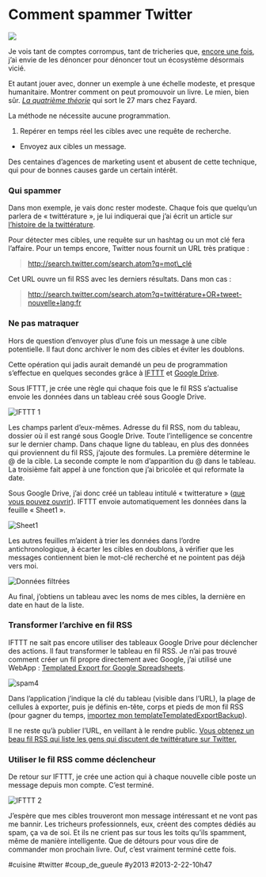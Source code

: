 # Comment spammer Twitter

![](_i/4t200.webp)

Je vois tant de comptes corrompus, tant de tricheries que, [encore une fois](../../2009/9/qui-a-la-plus-grosse-quequette-sur-twitter.md), j’ai envie de les dénoncer pour dénoncer tout un écosystème désormais vicié.

Et autant jouer avec, donner un exemple à une échelle modeste, et presque humanitaire. Montrer comment on peut promouvoir un livre. Le mien, bien sûr. *[La quatrième théorie](../../page/la-quatrieme-theorie)* qui sort le 27 mars chez Fayard.

La méthode ne nécessite aucune programmation.

1. Repérer en temps réel les cibles avec une requête de recherche.

- Envoyez aux cibles un message.

Des centaines d’agences de marketing usent et abusent de cette technique, qui pour de bonnes causes garde un certain intérêt.

### Qui spammer

Dans mon exemple, je vais donc rester modeste. Chaque fois que quelqu’un parlera de « twittérature », je lui indiquerai que j’ai écrit un article sur [l’histoire de la twittérature](../../page/la-quatrieme-theorie/la-quatrieme-theorie-liens).

Pour détecter mes cibles, une requête sur un hashtag ou un mot clé fera l’affaire. Pour un temps encore, Twitter nous fournit un URL très pratique :

> http://search.twitter.com/search.atom?q=mot\_clé

Cet URL ouvre un fil RSS avec les derniers résultats. Dans mon cas :

> <http://search.twitter.com/search.atom?q=twittérature+OR+tweet-nouvelle+lang:fr>

### Ne pas matraquer

Hors de question d’envoyer plus d’une fois un message à une cible potentielle. Il faut donc archiver le nom des cibles et éviter les doublons.

Cette opération qui jadis aurait demandé un peu de programmation s’effectue en quelques secondes grâce à [IFTTT](https://ifttt.com) et [Google Drive](https://drive.google.com/).

Sous IFTTT, je crée une règle qui chaque fois que le fil RSS s’actualise envoie les données dans un tableau créé sous Google Drive.

![IFTTT 1](_i/spam1.png)

Les champs parlent d’eux-mêmes. Adresse du fil RSS, nom du tableau, dossier où il est rangé sous Google Drive. Toute l’intelligence se concentre sur le dernier champ. Dans chaque ligne du tableau, en plus des données qui proviennent du fil RSS, j’ajoute des formules. La première détermine le @ de la cible. La seconde compte le nom d’apparition du @ dans le tableau. La troisième fait appel à une fonction que j’ai bricolée et qui reformate la date.

Sous Google Drive, j’ai donc créé un tableau intitulé « twitterature » ([que vous pouvez ouvrir](https://docs.google.com/spreadsheet/ccc?key=0AiBY7ykSG8t6dFZYOVFaSjB3cHpZYnVZZTU1bjFzNmc&usp=sharing)). IFTTT envoie automatiquement les données dans la feuille « Sheet1 ».

![Sheet1](_i/spam2.png)

Les autres feuilles m’aident à trier les données dans l’ordre antichronologique, à écarter les cibles en doublons, à vérifier que les messages contiennent bien le mot-clé recherché et ne pointent pas déjà vers moi.

![Données filtrées](_i/spam3.png)

Au final, j’obtiens un tableau avec les noms de mes cibles, la dernière en date en haut de la liste.

### Transformer l’archive en fil RSS

IFTTT ne sait pas encore utiliser des tableaux Google Drive pour déclencher des actions. Il faut transformer le tableau en fil RSS. Je n’ai pas trouvé comment créer un fil propre directement avec Google, j’ai utilisé une WebApp : [Templated Export for Google Spreadsheets](http://mashe.hawksey.info/2012/08/templated-export-for-google-spreadsheets/).

![spam4](_i/spam4.png)

Dans l’application j’indique la clé du tableau (visible dans l’URL), la plage de cellules à exporter, puis je définis en-tête, corps et pieds de mon fil RSS (pour gagner du temps, [importez mon templateTemplatedExportBackup](http://blog.tcrouzet.com/images_tc/2013/02/TemplatedExportBackup.zip)).

Il ne reste qu’à publier l’URL, en veillant à le rendre public. [Vous obtenez un beau fil RSS qui liste les gens qui discutent de twittérature sur Twitter.](https://script.googleusercontent.com/a/macros/tcrouzet.com/echo?user_content_key=9Fk0aZtiJrx7JX25RI7xTKHNotApQWsPiTSugDPDBBgYXYzt6BrMIRX9JkX_Q27m6pjhS-4usPsZupWu27vELzsTJnCSb4xmOJmA1Yb3SEsKFZqtv3DaNYcMrmhZHmUMi80zadyHLKDuE4OM1Xou3CbWYcfMZpSH68n4RAo2RJyLoX8PfsiHKZ9sFnGLq3KJS8Lji8e3XvdzTgdPpJyKweAsE8hrKypHYAp_lQqK7-A6hKWAkHqsuc9yOkEvUYC_7BGWuhy35Hev6_VAgtvYnnX0za6dEiW5Ml0Z3HohRVhbv2QsER5KXw&lib=MGlh2xigtvLKmIg0Au-am1SLIwXiD5OKf)

### Utiliser le fil RSS comme déclencheur

De retour sur IFTTT, je crée une action qui à chaque nouvelle cible poste un message depuis mon compte. C’est terminé.

![IFTTT 2](_i/spam5.png)

J’espère que mes cibles trouveront mon message intéressant et ne vont pas me bannir. Les tricheurs professionnels, eux, créent des comptes dédiés au spam, ça va de soi. Et ils ne crient pas sur tous les toits qu’ils spamment, même de manière intelligente. Que de détours pour vous dire de commander mon prochain livre. Ouf, c’est vraiment terminé cette fois.

#cuisine #twitter #coup_de_gueule #y2013 #2013-2-22-10h47

